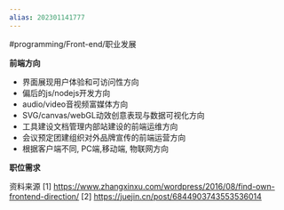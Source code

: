 ```yaml
---
alias: 202301141777
---
```

#programming/Front-end/职业发展


**前端方向**

* 界面展现用户体验和可访问性方向
* 偏后的js/nodejs开发方向
*  audio/video音视频富媒体方向
* SVG/canvas/webGL动效创意表现与数据可视化方向
* 工具建设文档管理内部站建设的前端运维方向
* 会议预定团建组织对外品牌宣传的前端运营方向
* 根据客户端不同, PC端,移动端, 物联网方向

**职位需求**


资料来源
[1]  https://www.zhangxinxu.com/wordpress/2016/08/find-own-frontend-direction/
[2]  https://juejin.cn/post/6844903743553536014